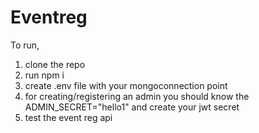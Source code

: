 # Eventreg

To run,
1. clone the repo
2. run npm i
3. create .env file with your mongoconnection point
4. for creating/registering an admin you should know the ADMIN_SECRET="hello1" and create your jwt secret
5. test the event reg api
